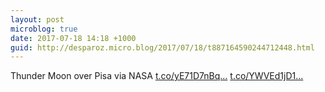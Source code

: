 ```yaml
---
layout: post
microblog: true
date: 2017-07-18 14:18 +1000
guid: http://desparoz.micro.blog/2017/07/18/t887164590244712448.html
---
```

Thunder Moon over Pisa  via NASA [t.co/yE71D7nBq...](https://t.co/yE71D7nBqx) [t.co/YWVEd1jD1...](https://t.co/YWVEd1jD1K)
